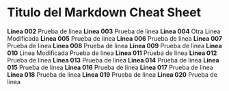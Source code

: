 # Titulo del Markdown Cheat Sheet
**Linea 002** Prueba de linea
**Linea 003** Prueba de linea
**Linea 004** Otra Linea Modificada
**Linea 005** Prueba de linea
**Linea 006** Prueba de linea
**Linea 007** Prueba de linea
**Linea 008** Prueba de linea
**Linea 009** Prueba de linea
**Linea 010** Linea Modificada
Prueba de linea
**Linea 011** Prueba de linea
**Linea 012** Prueba de linea
**Linea 013** Prueba de linea
**Linea 014** Prueba de linea
**Linea 015** Prueba de linea
**Linea 016** Prueba de linea
**Linea 017** Prueba de linea
**Linea 018** Prueba de linea
**Linea 019** Prueba de linea
**Linea 020** Prueba de linea
